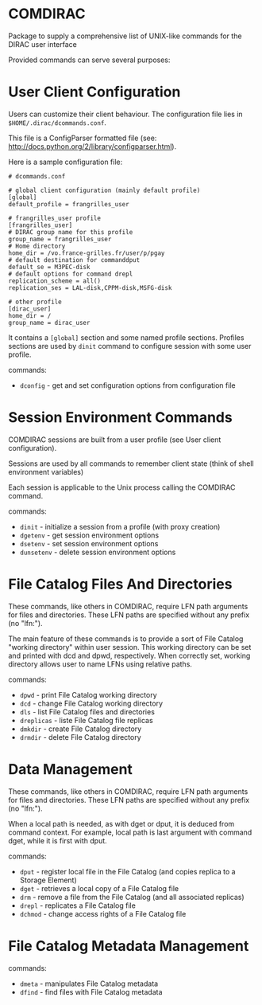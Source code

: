 COMDIRAC
========

Package to supply a comprehensive list of UNIX-like commands for the DIRAC user interface

Provided commands can serve several purposes:

User Client Configuration
=========================

Users can customize their client behaviour. The configuration file lies in `$HOME/.dirac/dcommands.conf`.

This file is a ConfigParser formatted file (see: http://docs.python.org/2/library/configparser.html).

Here is a sample configuration file:

    # dcommands.conf
    
    # global client configuration (mainly default profile)
    [global]
    default_profile = frangrilles_user
    
    # frangrilles_user profile
    [frangrilles_user]
    # DIRAC group name for this profile
    group_name = frangrilles_user
    # Home directory
    home_dir = /vo.france-grilles.fr/user/p/pgay
    # default destination for commanddput
    default_se = M3PEC-disk
    # default options for command drepl
    replication_scheme = all()
    replication_ses = LAL-disk,CPPM-disk,MSFG-disk
    
    # other profile
    [dirac_user]
    home_dir = /
    group_name = dirac_user

It contains a `[global]` section and some named profile sections. Profiles sections are used by `dinit` command to configure session with some user profile.

commands:
* `dconfig` - get and set configuration options from configuration file

Session Environment Commands
============================

COMDIRAC sessions are built from a user profile (see User client configuration).

Sessions are used by all commands to remember client state (think of shell environment variables)

Each session is applicable to the Unix process calling the COMDIRAC command.

commands:
* `dinit` - initialize a session from a profile (with proxy creation)
* `dgetenv` - get session environment options
* `dsetenv` - set session environment options
* `dunsetenv` - delete session environment options

File Catalog Files And Directories
==================================

These commands, like others in COMDIRAC, require LFN path arguments for files and directories. These LFN paths are specified without any prefix (no "lfn:").

The main feature of these commands is to provide a sort of File Catalog "working directory" within user session. This working directory can be set and printed with dcd and dpwd, respectively. When correctly set, working directory allows user to name LFNs using relative paths.

commands:
* `dpwd` - print File Catalog working directory
* `dcd` - change File Catalog working directory
* `dls` - list File Catalog files and directories
* `dreplicas` - liste File Catalog file replicas
* `dmkdir` - create File Catalog directory
* `drmdir` - delete File Catalog directory


Data Management
===============

These commands, like others in COMDIRAC, require LFN path arguments for files and directories. These LFN paths are specified without any prefix (no "lfn:").

When a local path is needed, as with dget or dput, it is deduced from command context. For example, local path is last argument with command dget, while it is first with dput.

commands:
* `dput` - register local file in the File Catalog (and copies replica to a Storage Element)
* `dget` - retrieves a local copy of a File Catalog file
* `drm` - remove a file from the File Catalog (and all associated replicas)
* `drepl` - replicates a File Catalog file
* `dchmod` - change access rights of a File Catalog file

File Catalog Metadata Management
================================

commands:
* `dmeta` - manipulates File Catalog metadata
* `dfind` - find files with File Catalog metadata
